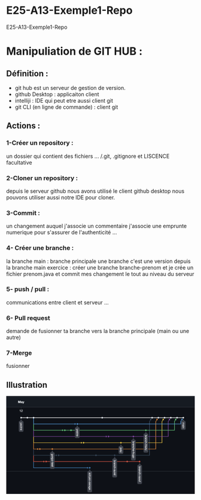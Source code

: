 # E25-A13-Exemple1-Repo
E25-A13-Exemple1-Repo

# Manipuliation de GIT HUB :

## Définition : 
- git hub est un serveur de gestion de version. 
- github Desktop : applicaiton client 
- intelliji : IDE qui peut etre aussi client git
- git CLI (en ligne de commande) : client git 

## Actions :

### 1-Créer un repository :
un dossier qui contient des fichiers ... /.git, .gitignore et LISCENCE facultative

### 2-Cloner un repository : 
depuis le serveur github nous avons utilisé le client github desktop 
nous pouvons utiliser aussi notre IDE pour cloner. 

### 3-Commit : 
un changement auquel j'associe un commentaire 
j'associe une emprunte numerique pour s'assurer de l'authenticité ... 

### 4- Créer une branche :
la branche main : branche principale 
une branche c'est une version depuis la branche main
exercice : créer une branche branche-prenom et je crée un fichier prenom.java et commit mes changement 
le tout au niveau du serveur 

### 5- push / pull : 
communications entre client et serveur ... 

### 6- Pull request

demande de fusionner ta branche vers la branche principale (main ou une autre)
### 7-Merge 
fusionner

## Illustration 

<img src="Capture.png">




  


